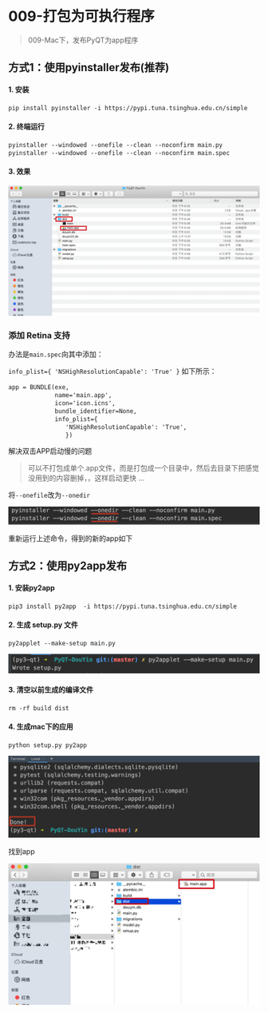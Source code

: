 # 009-打包为可执行程序

> 009-Mac下，发布PyQT为app程序

## 方式1：使用pyinstaller发布(推荐)

#### 1. 安装

```
pip install pyinstaller -i https://pypi.tuna.tsinghua.edu.cn/simple
```

#### 2. 终端运行

```
pyinstaller --windowed --onefile --clean --noconfirm main.py
pyinstaller --windowed --onefile --clean --noconfirm main.spec
```

#### 3. 效果

![image-20201028184027503](009-打包为可执行程序.assets/image-20201028184027503.png)

### 添加 Retina 支持

办法是`main.spec`向其中添加：

`info_plist={ 'NSHighResolutionCapable': 'True' }` 如下所示：

```
app = BUNDLE(exe,
             name='main.app',
             icon='icon.icns',
             bundle_identifier=None,
             info_plist={
                'NSHighResolutionCapable': 'True',
                })
```

解决双击APP启动慢的问题

> 可以不打包成单个.app文件，而是打包成一个目录中，然后去目录下把感觉没用到的内容删掉，，这样启动更快 ...

将`--onefile`改为`--onedir`

![image-20201029094440181](009-打包为可执行程序.assets/image-20201029094440181.png)

重新运行上述命令，得到的新的app如下



## 方式2：使用py2app发布

#### 1. 安装py2app

```
pip3 install py2app  -i https://pypi.tuna.tsinghua.edu.cn/simple
```

#### 2. 生成 setup.py 文件

```
py2applet --make-setup main.py
```

![image-20201028112829564](009-打包为可执行程序.assets/image-20201028112829564.png)

#### 3. 清空以前生成的编译文件

```
rm -rf build dist
```

#### 4. 生成mac下的应用

```
python setup.py py2app 
```

![image-20201028113012065](009-打包为可执行程序.assets/image-20201028113012065.png)

找到app

![image-20201028113058478](009-打包为可执行程序.assets/image-20201028113058478.png)
